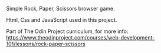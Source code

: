 Simple Rock, Paper, Scissors browser game. 

Html, Css and JavaScript used in this project.

Part of The Odin Project curriculum, for more info: https://www.theodinproject.com/courses/web-development-101/lessons/rock-paper-scissors
